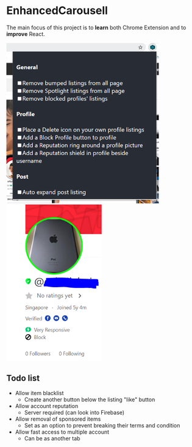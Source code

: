# EnhancedCarousell

The main focus of this project is to **learn** both Chrome Extension and to **improve** React.

<img src="img/ss.png" alt="drawing" width="400"/>
<img src="img/ss2.png" alt="drawing" width="250"/>

## Todo list

-   Allow item blacklist
    -   Create another button below the listing "like" button
-   Allow account reputation
    -   Server required (can look into Firebase)
-   Allow removal of sponsored items
    -   Set as an option to prevent breaking their terms and condition
-   Allow fast access to multiple account
    -   Can be as another tab